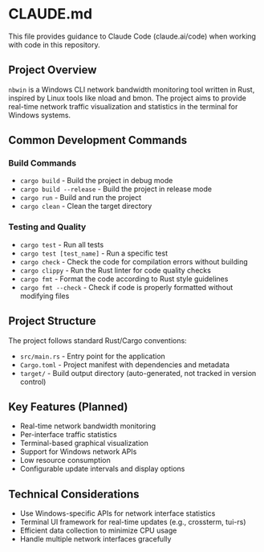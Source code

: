 # CLAUDE.md

This file provides guidance to Claude Code (claude.ai/code) when working with code in this repository.

## Project Overview

`nbwin` is a Windows CLI network bandwidth monitoring tool written in Rust, inspired by Linux tools like nload and bmon. The project aims to provide real-time network traffic visualization and statistics in the terminal for Windows systems.

## Common Development Commands

### Build Commands
- `cargo build` - Build the project in debug mode
- `cargo build --release` - Build the project in release mode
- `cargo run` - Build and run the project
- `cargo clean` - Clean the target directory

### Testing and Quality
- `cargo test` - Run all tests
- `cargo test [test_name]` - Run a specific test
- `cargo check` - Check the code for compilation errors without building
- `cargo clippy` - Run the Rust linter for code quality checks
- `cargo fmt` - Format the code according to Rust style guidelines
- `cargo fmt --check` - Check if code is properly formatted without modifying files

## Project Structure

The project follows standard Rust/Cargo conventions:
- `src/main.rs` - Entry point for the application
- `Cargo.toml` - Project manifest with dependencies and metadata
- `target/` - Build output directory (auto-generated, not tracked in version control)

## Key Features (Planned)

- Real-time network bandwidth monitoring
- Per-interface traffic statistics
- Terminal-based graphical visualization
- Support for Windows network APIs
- Low resource consumption
- Configurable update intervals and display options

## Technical Considerations

- Use Windows-specific APIs for network interface statistics
- Terminal UI framework for real-time updates (e.g., crossterm, tui-rs)
- Efficient data collection to minimize CPU usage
- Handle multiple network interfaces gracefully
